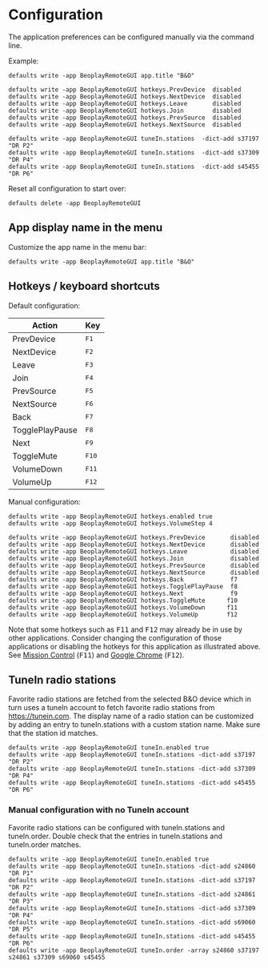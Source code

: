 # Configuration

The application preferences can be configured manually via the command line.

Example:
```
defaults write -app BeoplayRemoteGUI app.title "B&O"

defaults write -app BeoplayRemoteGUI hotkeys.PrevDevice  disabled
defaults write -app BeoplayRemoteGUI hotkeys.NextDevice  disabled
defaults write -app BeoplayRemoteGUI hotkeys.Leave       disabled
defaults write -app BeoplayRemoteGUI hotkeys.Join        disabled
defaults write -app BeoplayRemoteGUI hotkeys.PrevSource  disabled
defaults write -app BeoplayRemoteGUI hotkeys.NextSource  disabled

defaults write -app BeoplayRemoteGUI tuneIn.stations  -dict-add s37197 "DR P2"
defaults write -app BeoplayRemoteGUI tuneIn.stations  -dict-add s37309 "DR P4"
defaults write -app BeoplayRemoteGUI tuneIn.stations  -dict-add s45455 "DR P6"
```

Reset all configuration to start over:
```
defaults delete -app BeoplayRemoteGUI
```


## App display name in the menu

Customize the app name in the menu bar:
```
defaults write -app BeoplayRemoteGUI app.title "B&O"
```


## Hotkeys / keyboard shortcuts

Default configuration:

| Action           | Key            |
| ---------------- | -------------- |
| PrevDevice       | <kbd>F1 </kbd> |
| NextDevice       | <kbd>F2 </kbd> |
| Leave            | <kbd>F3 </kbd> |
| Join             | <kbd>F4 </kbd> |
| PrevSource       | <kbd>F5 </kbd> |
| NextSource       | <kbd>F6 </kbd> |
| Back             | <kbd>F7 </kbd> |
| TogglePlayPause  | <kbd>F8 </kbd> |
| Next             | <kbd>F9 </kbd> |
| ToggleMute       | <kbd>F10</kbd> |
| VolumeDown       | <kbd>F11</kbd> |
| VolumeUp         | <kbd>F12</kbd> |


Manual configuration:
```
defaults write -app BeoplayRemoteGUI hotkeys.enabled true
defaults write -app BeoplayRemoteGUI hotkeys.VolumeStep 4

defaults write -app BeoplayRemoteGUI hotkeys.PrevDevice       disabled
defaults write -app BeoplayRemoteGUI hotkeys.NextDevice       disabled
defaults write -app BeoplayRemoteGUI hotkeys.Leave            disabled
defaults write -app BeoplayRemoteGUI hotkeys.Join             disabled
defaults write -app BeoplayRemoteGUI hotkeys.PrevSource       disabled
defaults write -app BeoplayRemoteGUI hotkeys.NextSource       disabled
defaults write -app BeoplayRemoteGUI hotkeys.Back             f7
defaults write -app BeoplayRemoteGUI hotkeys.TogglePlayPause  f8
defaults write -app BeoplayRemoteGUI hotkeys.Next             f9
defaults write -app BeoplayRemoteGUI hotkeys.ToggleMute      f10
defaults write -app BeoplayRemoteGUI hotkeys.VolumeDown      f11
defaults write -app BeoplayRemoteGUI hotkeys.VolumeUp        f12
```

Note that some hotkeys such as <kbd>F11</kbd> and <kbd>F12</kbd> may already be in use by other applications.
Consider changing the configuration of those applications or disabling the hotkeys for this application as illustrated above. See [Mission Control](https://apple.stackexchange.com/a/110528) (<kbd>F11</kbd>) and [Google Chrome](https://chrome.google.com/webstore/detail/disable-f12/kpfnljnhmfhomajodmlepkcoflmbjiaf) (<kbd>F12</kbd>).


## TuneIn radio stations

Favorite radio stations are fetched from the selected B&O device which in turn uses a tuneIn account to fetch favorite radio stations from https://tunein.com. The display name of a radio station can be customized by adding an entry to tuneIn.stations with a custom station name. Make sure that the station id matches.

```
defaults write -app BeoplayRemoteGUI tuneIn.enabled true
defaults write -app BeoplayRemoteGUI tuneIn.stations -dict-add s37197 "DR P2"
defaults write -app BeoplayRemoteGUI tuneIn.stations -dict-add s37309 "DR P4"
defaults write -app BeoplayRemoteGUI tuneIn.stations -dict-add s45455 "DR P6"
```

### Manual configuration with no TuneIn account

Favorite radio stations can be configured with tuneIn.stations and tuneIn.order. Double check that the entries in tuneIn.stations and tuneIn.order matches.

```
defaults write -app BeoplayRemoteGUI tuneIn.enabled true
defaults write -app BeoplayRemoteGUI tuneIn.stations -dict-add s24860 "DR P1"
defaults write -app BeoplayRemoteGUI tuneIn.stations -dict-add s37197 "DR P2"
defaults write -app BeoplayRemoteGUI tuneIn.stations -dict-add s24861 "DR P3"
defaults write -app BeoplayRemoteGUI tuneIn.stations -dict-add s37309 "DR P4"
defaults write -app BeoplayRemoteGUI tuneIn.stations -dict-add s69060 "DR P5"
defaults write -app BeoplayRemoteGUI tuneIn.stations -dict-add s45455 "DR P6"
defaults write -app BeoplayRemoteGUI tuneIn.order -array s24860 s37197 s24861 s37309 s69060 s45455
```

